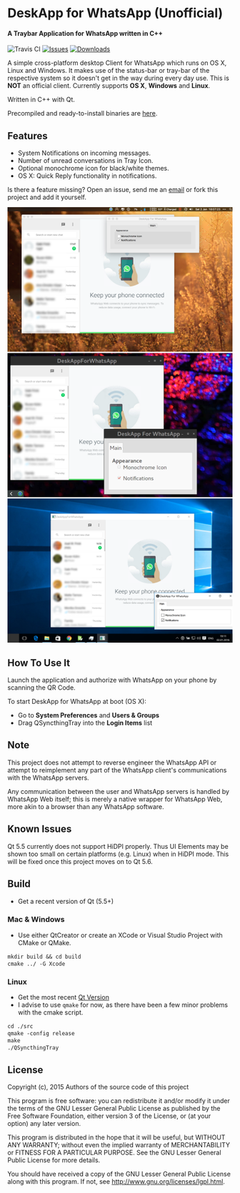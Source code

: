 DeskApp for WhatsApp (Unofficial)
=============
#### A Traybar Application for WhatsApp written in C++ 

![Travis CI](https://travis-ci.org/sieren/DeskAppForWhatsApp.svg?branch=master "Travis CI
Status")
[![Issues](https://img.shields.io/github/issues/sieren/DeskAppForWhatsApp.svg
"Issues")](https://github.com/sieren/DeskAppForWhatsApp/issues)
[![Downloads](https://img.shields.io/github/downloads/sieren/DeskAppForWhatsApp/total.svg "Downloads")](https://github.com/sieren/DeskAppForWhatsApp/releases)



A simple cross-platform desktop Client for WhatsApp which runs on OS X, Linux and Windows.
It makes use of the status-bar or tray-bar of the respective system so it doesn't get in
the way during every day use.
This is **NOT** an official client.
Currently supports **OS X**, **Windows** and **Linux**.

Written in C++ with Qt.

Precompiled and ready-to-install binaries are [here](https://github.com/sieren/DeskAppForWhatsApp/releases).

## Features

+ System Notifications on incoming messages.
+ Number of unread conversations in Tray Icon.
+ Optional monochrome icon for black/white themes.
+ OS X: Quick Reply functionality in notifications.

Is there a feature missing? Open an issue, send me an [email](mailto:info@s-r-n.de) or fork this project and add it yourself.


![alt text](https://raw.githubusercontent.com/sieren/DeskAppForWhatsApp/master/media/screenmac.png "Mac OSX ")
![alt text](https://raw.githubusercontent.com/sieren/DeskAppForWhatsApp/master/media/screengnome.png "Ubuntu")
![alt text](https://raw.githubusercontent.com/sieren/DeskAppForWhatsApp/master/media/screenwin.png "Windows")

## How To Use It

Launch the application and authorize with WhatsApp on your phone by scanning the QR Code.

To start DeskApp for WhatsApp at boot (OS X):

+ Go to **System Preferences** and **Users & Groups**
+ Drag QSyncthingTray into the **Login Items** list

## Note
This project does not attempt to reverse engineer the WhatsApp API or attempt to reimplement any part of the WhatsApp client's communications with the WhatsApp servers.  
  
Any communication between the user and WhatsApp servers is handled by WhatsApp Web itself; this is merely a native wrapper for WhatsApp Web, more akin to a browser than any WhatsApp software.

## Known Issues
Qt 5.5 currently does not support HiDPI properly.
Thus UI Elements may be shown too small on certain platforms (e.g. Linux) when in HiDPI
mode.
This will be fixed once this project moves on to Qt 5.6.

## Build
+ Get a recent version of Qt (5.5+)  

### Mac & Windows
+ Use either QtCreator or create an XCode or Visual Studio Project with CMake or QMake.  
```
mkdir build && cd build  
cmake ../ -G Xcode
```

### Linux
+ Get the most recent [Qt Version](http://www.qt.io/download/)
+ I advise to use `qmake` for now, as there have been a few minor problems with the cmake script.  
```
cd ./src  
qmake -config release  
make  
./QSyncthingTray
```

## License
Copyright (c), 2015 Authors of the source code of this project

This program is free software: you can redistribute it and/or modify
it under the terms of the GNU Lesser General Public License as published by
the Free Software Foundation, either version 3 of the License, or
(at your option) any later version.

This program is distributed in the hope that it will be useful,
but WITHOUT ANY WARRANTY; without even the implied warranty of
MERCHANTABILITY or FITNESS FOR A PARTICULAR PURPOSE.  See the
GNU Lesser General Public License for more details.

You should have received a copy of the GNU Lesser General Public License
along with this program.  If not, see <http://www.gnu.org/licenses/lgpl.html>.
